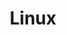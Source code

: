 ---
layout: category
title: Linux
background: '/assets/img/posts/02.jpg'
permalink: /linux
title-nav: Linux
---